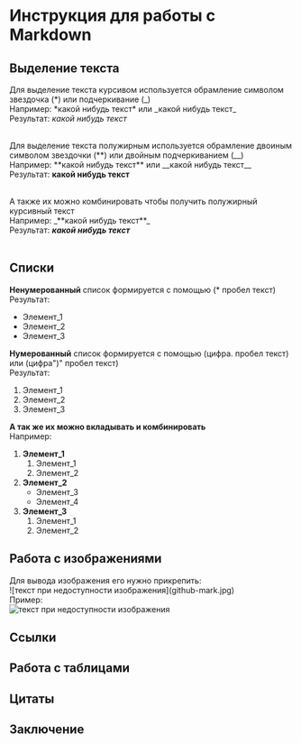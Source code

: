 # Инструкция для работы с Markdown

## Выделение текста

Для выделение текста курсивом используется обрамление символом звездочка (*) или подчеркивание (_)<br>
Например: \*какой нибудь текст\* или \_какой нибудь текст\_<br>
Результат: *какой нибудь текст*<br><br>

Для выделение текста полужирным используется обрамление двоиным символом звездочки (**) или двойным подчеркиванием (__)<br>
Например: \*\*какой нибудь текст\*\* или \_\_какой нибудь текст\_\_<br>
Результат: **какой нибудь текст**<br><br>

А также их можно комбинировать чтобы получить полужирный курсивный текст<br>
Например: \_\*\*какой нибудь текст\*\*\_<br>
Результат: _**какой нибудь текст**_<br><br>

## Списки

**Ненумерованный** список формируется с помощью (* пробел текст)<br>
Результат:<br>
* Элемент_1
* Элемент_2
* Элемент_3

**Нумерованный** список формируется с помощью (цифра. пробел текст) или (цифра")" пробел текст)<br>
Результат:<br>
1. Элемент_1
2. Элемент_2
3. Элемент_3

**А так же их можно вкладывать и комбинировать**<br>
Например:<br>
1) **Элемент_1**
    1. Элемент_1
    2. Элемент_2
2) **Элемент_2**
    * Элемент_3
    * Элемент_4
3) **Элемент_3**
    1) Элемент_1
    2) Элемент_2

## Работа с изображениями
Для вывода изображения его нужно прикрепить:<br>
\!\[текст при недоступности изображения](github-mark.jpg)<br>
Пример:<br>
![текст при недоступности изображения](github-mark.jpg)
## Ссылки

## Работа с таблицами

## Цитаты

## Заключение